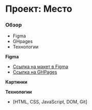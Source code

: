 # Проект: Место

### Обзор

* Figma
* GHpages
* Технологии

**Figma**

* [Ссылка на макет в Figma](https://www.figma.com/file/2cn9N9jSkmxD84oJik7xL7/JavaScript.-Sprint-4?node-id=0%3A1)
* [Ссылка на GHPages](https://svojest.github.io/mesto/)

**Картинки**

**Технологии**
* [HTML, CSS, JavaScript, DOM, Git]
